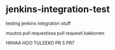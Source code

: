 # jenkins-integration-test
testing jenkins integration stuff

muutos pull requestissa
pull requesti kakkonen

HIIHAA HOO TULEEKO PR 5
PR7

